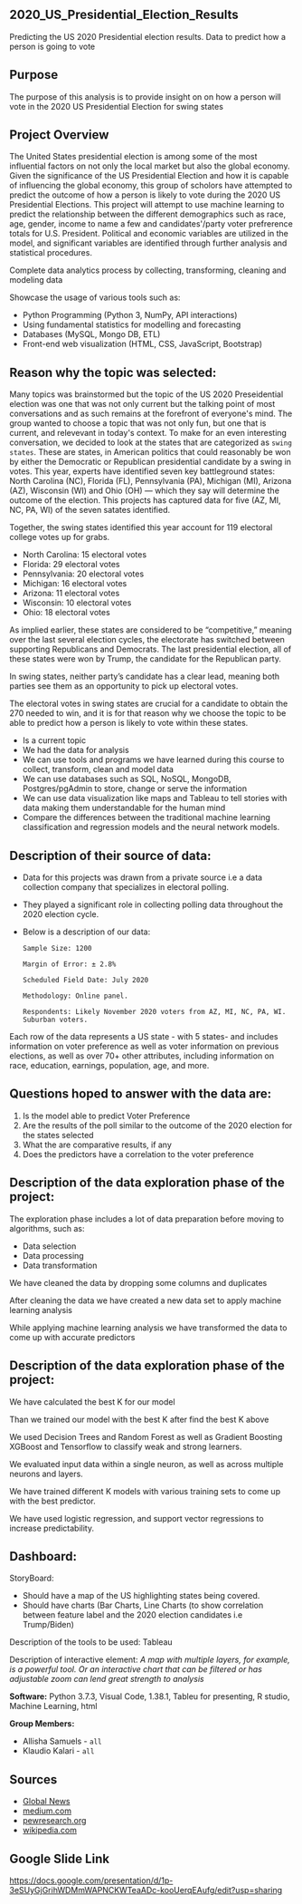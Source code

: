 ## 2020_US_Presidential_Election_Results
Predicting the US 2020 Presidential election results. Data to predict how a person is going to vote

## Purpose
The purpose of this analysis is to provide insight on on how a person will vote in the 2020 US Presidential Election for swing states

## Project Overview
The United States presidential election is among some of the most influential factors on not only the local market but also the global economy. Given the significance of the US Presidential Election and how it is capable of influencing the global economy, this group of scholors have attempted to predict the outcome of how a person is likely to vote during the 2020 US Presidential Elections. This project will attempt to use machine learning to predict the relationship between the different demographics such as race, age, gender, income to name a few and candidates'/party voter prefrerence totals for U.S. President. Political and economic variables are utilized in the model, and significant variables are identified through further analysis and statistical procedures.

Complete data analytics process by collecting, transforming, cleaning and modeling data

Showcase the usage of various tools such as:

- Python Programming (Python 3, NumPy, API interactions)
- Using fundamental statistics for modelling and forecasting
- Databases (MySQL, Mongo DB, ETL)
- Front-end web visualization (HTML, CSS, JavaScript, Bootstrap)


## Reason why the topic was selected:

Many topics was brainstormed but the topic of the US 2020 Preseidential election was one that was not only current but the talking point of most conversations and as such remains at the forefront of everyone's mind. The group wanted to choose a topic that was not only fun, but one that is current, and relevevant in today's context.
To make for an even interesting conversation, we decided to look at the states that are categorized as `swing states`. These are states, in American politics that could reasonably be won by either the Democratic or Republican presidential candidate by a swing in votes. This year, experts have identified seven key battleground states: North Carolina (NC), Florida (FL), Pennsylvania (PA), Michigan (MI), Arizona (AZ), Wisconsin (WI) and Ohio (OH) — which they say will determine the outcome of the election. This projects has captured data for five (AZ, MI, NC, PA, WI) of the seven satates identified.

Together, the swing states identified this year account for 119 electoral college votes up for grabs.

- North Carolina: 15 electoral votes
- Florida: 29 electoral votes
- Pennsylvania: 20 electoral votes
- Michigan: 16 electoral votes
- Arizona: 11 electoral votes
- Wisconsin: 10 electoral votes
- Ohio: 18 electoral votes

As implied earlier, these states are considered to be “competitive,” meaning over the last several election cycles, the electorate has switched between supporting Republicans and Democrats. The last presidential election, all of these states were won by Trump, the candidate for the Republican party. 

In swing states, neither party’s candidate has a clear lead, meaning both parties see them as an opportunity to pick up electoral votes. 

The electoral votes in swing states are crucial for a candidate to obtain the 270 needed to win, and it is for that reason why we choose the topic to be able to predict how a person is likely to vote within these states.

- Is a current topic
- We had the data for analysis
- We can use tools and programs we have learned during this course to collect, transform, clean and model data
- We can use databases such as SQL, NoSQL, MongoDB, Postgres/pgAdmin to store, change or serve the information
- We can use data visualization like maps and Tableau to tell stories with data making them understandable for the human mind
- Compare the differences between the traditional machine learning classification and regression models and the neural network models.


## Description of their source of data:

- Data for this projects was drawn from a private source i.e a data collection company that specializes in electoral polling.
- They played a significant role in collecting polling data throughout the 2020 election cycle.
- Below is a description of our data:

      Sample Size: 1200
      
      Margin of Error: ± 2.8%
      
      Scheduled Field Date: July 2020
      
      Methodology: Online panel.
      
      Respondents: Likely November 2020 voters from AZ, MI, NC, PA, WI. Suburban voters.
      
Each row of the data represents a US state - with 5 states- and includes information on voter preference as well as voter information on previous elections, as well as over 70+ other attributes, including information on race, education, earnings, population, age, and more.



## Questions hoped to answer with the data are:
1. Is the model able to predict Voter Preference
2. Are the results of the poll similar to the outcome of the 2020 election for the states selected
3. What the are comparative results, if any
4. Does the predictors have a correlation to the voter preference

## Description of the data exploration phase of the project:

The exploration phase includes a lot of data preparation before moving to algorithms, such as: 

- Data selection
- Data processing
- Data transformation

We have cleaned the data by dropping some columns and duplicates

After cleaning the data we have created a new data set to apply machine learning analysis

While applying machine learning analysis we have transformed the data to come up with accurate predictors


## Description of the data exploration phase of the project:

We have calculated the best K for our model 

Than we trained our model with the best K after find the best K above

We used Decision Trees and Random Forest as well as Gradient Boosting XGBoost and Tensorflow to classify weak and strong learners.

We evaluated input data within a single neuron, as well as across multiple neurons and layers.

We have trained different K models with various training sets to come up with the best predictor.

We have used logistic regression, and support vector regressions to increase predictability.


## Dashboard:

StoryBoard:

- Should have a map of the US highlighting states being covered. 
- Should have charts (Bar Charts, Line Charts (to show correlation between feature label and the 2020 election candidates i.e Trump/Biden)

Description of the tools to be used: Tableau

Description of interactive element: *A map with multiple layers, for example, is a powerful tool. Or an interactive chart that can be filtered or has adjustable zoom can lend great strength to analysis*


**Software:** Python 3.7.3, Visual Code, 1.38.1, Tableu for presenting, R studio, Machine Learning, html

**Group Members:**

- Allisha Samuels - `all`
- Klaudio Kalari - `all`

## Sources

- [Global News](https://globalnews.ca/news/7390789/us-election-swing-states-explained/)
- [medium.com](https://medium.com/towards-artificial-intelligence/can-ai-predict-the-2020-election-f48cdce1d7b7)
- [pewresearch.org](https://www.pewresearch.org/methods/u-s-survey-research/election-polling/)
- [wikipedia.com](https://en.wikipedia.org/wiki/Swing_state)

## Google Slide Link

https://docs.google.com/presentation/d/1p-3eSUyGjGrihWDMmWAPNCKWTeaADc-kooUerqEAufg/edit?usp=sharing
